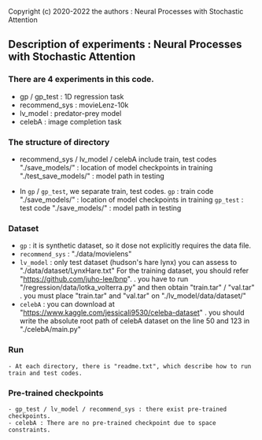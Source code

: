 Copyright (c) 2020-2022 the authors : Neural Processes with Stochastic Attention

## Description of experiments : Neural Processes with Stochastic Attention  ##
</hr>

### There are 4 experiments in this code.
* gp / gp_test : 1D regression task
* recommend_sys : movieLenz-10k
* lv_model : predator-prey model
* celebA : image completion task

### The structure of directory
* recommend_sys / lv_model / celebA include train, test codes 
        "./save_models/" : location of model checkpoints in training
        "./test_save_models/" : model path in testing

* In `gp` / `gp_test`, we separate train, test codes.
        `gp` : train code
            "./save_models/" : location of model checkpoints in training
        `gp_test` : test code
            "./save_models/" : model path in testing

### Dataset
* `gp` : it is synthetic dataset, so it dose not explicitly requires the data file. 
* `recommend_sys` : "./data/movielens"
* `lv_model` : only test dataset (hudson's hare lynx) you can assess to "./data/dataset/LynxHare.txt"
         For the training dataset, you should refer "https://github.com/juho-lee/bnp".
            . you have to run "/regression/data/lotka_volterra.py" and then obtain "train.tar" / "val.tar" 
            . you must place "train.tar" and "val.tar" on "./lv_model/data/dataset/"
* `celebA` : you can download at "https://www.kaggle.com/jessicali9530/celeba-dataset"
            . you should write the absolute root path of celebA dataset on the line 50 and 123 in "./celebA/main.py"

### Run 
    - At each directory, there is "readme.txt", which describe how to run train and test codes.

### Pre-trained checkpoints
    - gp_test / lv_model / recommend_sys : there exist pre-trained checkpoints. 
    - celebA : There are no pre-trained checkpoint due to space constraints. 


